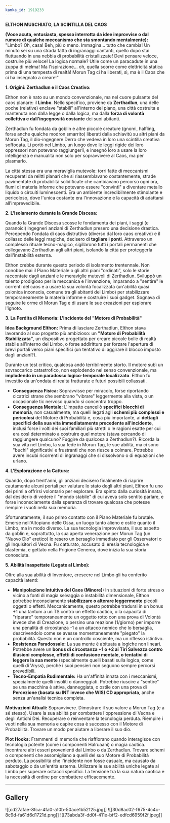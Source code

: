 ```yaml
---
kanka_id: 1919233
---
```


**ELTHON MUSCHIATO, LA SCINTILLA DEL CAOS**

**(Voce acuta, entusiasta, spesso interrotta da idee improvvise o dal rumore di qualche meccanismo che sta smontando mentalmente):**  
"Limbo?
Oh, casa! Beh, più o meno. Immagina... tutto che cambia! Un minuto sei
su una strada fatta di ingranaggi cantanti, quello dopo stai fluttuando
in una nebbia di probabilità cristallizzate! Devi pensare veloce,
costruire più veloce! La logica normale? Utile come un paracadute in una
zuppa di melma! Ma l'ispirazione... oh, quella scorre come elettricità
statica prima di una tempesta di realtà! Morun Tag ci ha liberati, sì,
ma è il Caos che ci ha insegnato a creare!"

**1. Origini: Zerthadlun e il Caos Creativo:**

Elthon non è nato su un mondo convenzionale, ma nel cuore pulsante del caos planare: il **Limbo**. Nello specifico, proviene da **Zerthadlun**,
una delle poche (relative) enclave "stabili" all'interno del piano, una
città costruita e mantenuta non dalla legge o dalla logica, ma dalla **forza di volontà collettiva e dall'ingegnosità costante** dei suoi abitanti.

Zerthadlun
fu fondata da goblin e altre piccole creature (gnomi, halfling, forse
anche qualche modron smarrito) liberati dalla schiavitù su altri piani
da Morun Tag, il dio-ingegnere Derro che vedeva in loro una scintilla
creativa soffocata. Li portò nel Limbo, un luogo dove le leggi rigide
dei loro oppressori non potevano raggiungerli, e insegnò loro a usare la
loro intelligenza e manualità non solo per sopravvivere al Caos, ma per
plasmarlo.

La
città stessa era una meraviglia mutevole: torri fatte di meccanismi
recuperati da relitti planari che si riassemblavano costantemente,
strade pavimentate di probabilità solidificate che cambiavano percorso
ogni ora, fiumi di materia informe che potevano essere "convinti" a
diventare metallo liquido o circuiti luminescenti. Era un ambiente
incredibilmente stimolante e pericoloso, dove l'unica costante era
l'innovazione e la capacità di adattarsi all'imprevedibile.

**2. L'Isolamento durante la Grande Discesa:**

Quando
la Grande Discesa scosse le fondamenta dei piani, i saggi (e paranoici)
ingegneri anziani di Zerthadlun presero una decisione drastica.
Percependo l'ondata di caos distruttivo (diverso dal loro caos creativo)
e il collasso delle leggi magiche, decisero di **tagliare i ponti**.
Attraverso un complesso rituale tecno-magico, sigillarono tutti i
portali permanenti che collegavano Zerthadlun agli altri piani, isolando
la città per proteggerla dall'instabilità esterna.

Elthon
crebbe durante questo periodo di isolamento trentennale. Non conobbe
mai il Piano Materiale o gli altri piani "ordinati", solo le storie
raccontate dagli anziani e le meraviglie mutevoli di Zerthadlun.
Sviluppò un talento prodigioso per la meccanica e l'invenzione,
imparando a "sentire" le correnti del caos e a usare la sua volontà
focalizzata (un'abilità quasi psionica inconscia, comune tra gli
abitanti del Limbo) per stabilizzare temporaneamente la materia informe e
costruire i suoi gadget. Sognava di seguire le orme di Morun Tag e di
usare le sue creazioni per esplorare l'ignoto.

**3. La Perdita di Memoria: L'Incidente del "Motore di Probabilità"**

**Idea Background Elthon:** Prima di lasciare Zerthadlun, Elthon stava lavorando al suo progetto più ambizioso: un **"Motore di Probabilità Stabilizzata"**,
un dispositivo progettato per creare piccole bolle di realtà stabile
all'interno del Limbo, o forse addirittura per forzare l'apertura di
brevi portali verso piani specifici (un tentativo di aggirare il blocco
imposto dagli anziani?).

Durante
un test critico, qualcosa andò terribilmente storto. Il motore subì un
sovraccarico catastrofico, non esplodendo nel senso convenzionale, ma **implodendo in un paradosso logico-temporale localizzato**. Elthon fu investito da un'ondata di realtà fratturate e futuri possibili collassati.

* **Conseguenza Fisica:**
  Sopravvisse per miracolo, forse riportando cicatrici strane che
  sembrano "vibrare" leggermente alla vista, o un occasionale tic nervoso
  quando si concentra troppo.
* **Conseguenza Mentale:** L'impatto cancellò **specifici blocchi di memoria**, non casualmente, ma quelli legati agli **schemi più complessi e pericolosi** del Motore di Probabilità e, cosa più importante, ai **dettagli specifici della sua vita immediatamente precedente all'incidente**,
  inclusi forse i volti dei suoi familiari più stretti o le ragioni
  esatte per cui era così determinato a costruire quel motore (stava
  cercando di raggiungere qualcuno? Fuggire da qualcosa a Zerthadlun?).
  Ricorda la sua vita nel Limbo, la sua fede in Morun Tag, le sue abilità,
  ma ci sono "buchi" significativi e frustranti che non riesce a colmare.
  Potrebbe avere incubi ricorrenti di ingranaggi che si dissolvono o di
  equazioni che urlano.

**4. L'Esplorazione e la Cattura:**

Quando,
dopo trent'anni, gli anziani decisero finalmente di riaprire cautamente
alcuni portali per valutare lo stato degli altri piani, Elthon fu uno
dei primi a offrirsi volontario per esplorare. Era spinto dalla
curiosità innata, dal desiderio di vedere il "mondo stabile" di cui
aveva solo sentito parlare, e forse inconsciamente dalla speranza di
trovare qualcosa che potesse riempire i vuoti nella sua memoria.

Sfortunatamente,
il suo primo contatto con il Piano Materiale fu brutale. Emerse
nell'Altopiano delle Ossa, un luogo tanto alieno e ostile quanto il
Limbo, ma in modo diverso. La sua tecnologia improvvisata, il suo
aspetto da goblin e, soprattutto, la sua aperta venerazione per Morun
Tag (un "Nuovo Dio" eretico) lo resero un bersaglio immediato per gli
Osservatori o gli Inquisitori di Vecna. Fu catturato, accusato di eresia
tecnologica e blasfemia, e gettato nella Prigione Cenerea, dove inizia
la sua storia conosciuta.

**5. Abilità Inaspettate (Legate al Limbo):**

Oltre alla sua abilità di Inventore, crescere nel Limbo gli ha conferito capacità latenti:

* **Manipolazione Intuitiva del Caos (Minore):** In situazioni di forte stress o vicino a fonti di magia selvaggia o instabilità dimensionale, Elthon potrebbe inconsciamente **stabilizzare o alterare leggermente**
  piccoli oggetti o effetti. Meccanicamente, questo potrebbe tradursi in
  un bonus +1 una tantum a un TS contro un effetto caotico, o la capacità
  di "riparare" temporaneamente un oggetto rotto con una prova di Volontà
  invece che di Creazione, o persino una reazione (1/giorno) per imporre
  una penalità di circostanza -1 a un attacco nemico che lo bersaglia,
  descrivendolo come se avesse momentaneamente "piegato" la probabilità.
  Questo non è un controllo cosciente, ma un riflesso istintivo.
* **Resistenza Paradossale:** La sua mente è abituata a logiche non lineari. Potrebbe avere un **bonus
  di circostanza +1 o +2 ai Tiri Salvezza contro illusioni complesse,
  effetti di confusione mentale, o tentativi di leggere la sua mente**
  (specialmente quelli basati sulla logica, come quelli di Vryss), perché
  i suoi pensieri non seguono sempre percorsi prevedibili.
* **Tecno-Empatia Rudimentale:**
  Ha un'affinità innata con i meccanismi, specialmente quelli insoliti o
  danneggiati. Potrebbe riuscire a "sentire" se una macchina è attiva,
  danneggiata, o ostile con una prova di **Percezione (basata su INT invece che WIS) CD appropriata**, anche senza un'analisi tecnica completa.

**Motivazioni Attuali:**
Sopravvivere. Dimostrare il suo valore a Morun Tag (e a sé stesso).
Usare la sua abilità per combattere l'oppressione di Vecna e degli
Antichi Dei. Recuperare o reinventare la tecnologia perduta. Riempire i
vuoti nella sua memoria e capire cosa è successo con il Motore di
Probabilità. Trovare un modo per aiutare a liberare il suo dio.

**Plot Hooks:**
Frammenti di memoria che riaffiorano quando interagisce con tecnologia
potente (come i componenti Halruaani) o magia caotica. Incontrare altri
esseri provenienti dal Limbo o da Zerthadlun. Trovare schemi o
componenti che assomigliano a quelli del suo Motore di Probabilità
perduto. La possibilità che l'incidente non fosse casuale, ma causato da
sabotaggio o da un'entità esterna. Utilizzare le sue abilità uniche
legate al Limbo per superare ostacoli specifici. La tensione tra la sua
natura caotica e la necessità di ordine per combattere efficacemente.

---
## Gallery
![[cd27afae-8fca-4fa0-a10b-50ace1b52125.jpg]]
![[30d8ac02-f675-4c4c-8c9d-fa61d6d1721d.png]]
![[73abda3f-dd0f-411e-bff2-edfcd6959f2f.jpeg]]